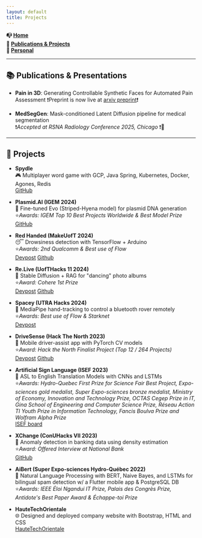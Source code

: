 ```yaml
---
layout: default
title: Projects
---
```


 **📭 [Home](/index)**  
 **🤖 [Publications & Projects](/projects)**  
 **🐼 [Personal](/personal)**  

---

## <span id="conference"> 📚 Publications & Presentations </span>

- **Pain in 3D**: Generating Controllable Synthetic Faces for Automated Pain
Assessment
❗Preprint is now live at [arxiv preprint](https://arxiv.org/abs/2509.16727)❗

- **MedSegGen**: Mask-conditioned Latent Diffusion pipeline for medical segmentation  
  ❗*Accepted at RSNA Radiology Conference 2025, Chicago* ❗🥳

---
## <span id="projects">🚀 Projects</span>

- **Spydle**   
  🎮 Multiplayer word game with GCP, Java Spring, Kubernetes, Docker, Agones, Redis  
  [GitHub](https://github.com/FiveTotallySpies/Spydle)

- **Plasmid.AI (IGEM 2024)**   
  🧬 Fine-tuned Evo (Striped-Hyena model) for plasmid DNA generation   
  ⭐*Awards: IGEM Top 10 Best Projects Worldwide & Best Model Prize*  
  [GitHub](https://github.com/igem-toronto/plasmidai)

- **Red Handed (MakeUofT 2024)**   
  😴 Drowsiness detection with TensorFlow + Arduino  
  ⭐*Awards: 2nd Qualcomm & Best use of Flow*  
  [Devpost](https://devpost.com/software/red-handed) [Github](https://github.com/xinlei55555/makeuoft2024)

- **Re.Live (UofTHacks 11 2024)**   
  📸 Stable Diffusion + RAG for "dancing" photo albums  
  ⭐*Award: Cohere 1st Prize*  
  [Devpost](https://devpost.com/software/retro-act) [Github](https://github.com/xinlei55555/re.live)

- **Spacey (UTRA Hacks 2024)**   
  🚀 MediaPipe hand-tracking to control a bluetooth rover remotely  
  ⭐*Awards: Best use of Flow & Starknet*  
  [Devpost](https://devpost.com/software/spacey-9f3mga?ref_content=user-portfolio&ref_feature=in_progress)

- **DriveSense (Hack The North 2023)**   
  🚗 Mobile driver-assist app with PyTorch CV models  
  ⭐*Award: Hack the North Finalist Project  (Top 12 / 264 Projects)*  
  [Devpost](https://devpost.com/software/drive-sense) [Github](https://github.com/xinlei55555/htn2023)

- **Artificial Sign Language (ISEF 2023)**    
  🤟 ASL to English Translation Models with CNNs and LSTMs  
  ⭐*Awards: Hydro-Quebec First Prize for Science Fair Best Project, Expo-sciences gold medalist, Super Expo-sciences bronze medalist, Ministry of Economy, Innovation and Technology Prize, OCTAS Cegep Prize in IT, Gina School of Engineering and Computer Science Prize, Réseau Action TI Youth Prize in Information Technology, Fancis Boulva Prize and Wolfram Alpha Prize*  
  [ISEF board](https://isef.net/project/robo053t-artificial-sign-language)

- **XChange (ConUHacks VII 2023)**   
  🏦 Anomaly detection in banking data using density estimation  
  ⭐*Award: Offered Interview at National Bank*  
  [GitHub](https://github.com/xinlei55555/CONUHACKSVII)

- **AiBert (Super Expo-sciences Hydro-Québec 2022)**  
  🤖 Natural Language Processing with BERT, Naive Bayes, and LSTMs for bilingual spam detection w/ a Flutter mobile app & PostgreSQL DB  
  ⭐*Awards: IEEE Éloi Ngandui IT Prize, Palais des Congrès Prize,  Antidote's Best Paper Award & Échappe-toi Prize*  

- **HauteTechOrientale**  
  🌐 Designed and deployed company website with Bootstrap, HTML and CSS  
  [HauteTechOrientale](https://hautetechorientale.com/)   


